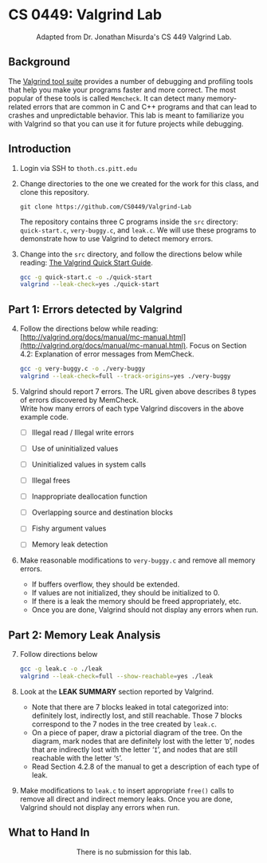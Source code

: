 # CS 0449: Valgrind Lab
<center>
  Adapted from Dr. Jonathan Misurda's CS 449 Valgrind Lab.
</center>

## Background
The [Valgrind tool suite](https://valgrind.org/) provides a number of debugging and profiling tools that help you make your programs faster and more correct. The most popular of these tools is called `Memcheck`. It can detect many memory-related errors that are common in C and C++ programs and that can lead to crashes and unpredictable behavior. This lab is meant to familiarize you with Valgrind so that you can use it for future projects while debugging.

## Introduction
1. Login via SSH to `thoth.cs.pitt.edu`

2. Change directories to the one we created for the work for this class, and clone this repository.

    ```
	git clone https://github.com/CS0449/Valgrind-Lab
	```
	The repository contains three C programs inside the `src` directory: `quick-start.c`, `very-buggy.c`, and `leak.c`. We will use these programs to demonstrate how to use Valgrind to detect memory errors.

3. Change into the `src` directory, and follow the directions below while reading: [The Valgrind Quick Start Guide](http://valgrind.org/docs/manual/quick-start.html).

	```bash
	gcc -g quick-start.c -o ./quick-start
	valgrind --leak-check=yes ./quick-start
	```

## Part 1: Errors detected by Valgrind
4. Follow the directions below while reading: [http://valgrind.org/docs/manual/mc-manual.html](http://valgrind.org/docs/manual/mc-manual.html). Focus on Section 4.2: Explanation of error messages from MemCheck.

	```bash
  	gcc -g very-buggy.c -o ./very-buggy
  	valgrind --leak-check=full --track-origins=yes ./very-buggy
	```

5. Valgrind should report 7 errors. The URL given above describes 8 types of errors discovered by MemCheck.  
Write how many errors of each type Valgrind discovers in the above example code.
   - [ ] Illegal read / Illegal write errors
   - [ ] Use of uninitialized values
   - [ ] Uninitialized values in system calls
   - [ ] Illegal frees
   - [ ] Inappropriate deallocation function
   - [ ] Overlapping source and destination blocks
   - [ ] Fishy argument values
   - [ ] Memory leak detection


6. Make reasonable modifications to `very-buggy.c` and remove all memory errors.
	- If buffers overflow, they should be extended.
	- If values are not initialized, they should be initialized to 0.
	- If there is a leak the memory should be freed appropriately, etc.
	- Once you are done, Valgrind should not display any errors when run.

## Part 2: Memory Leak Analysis
7. Follow directions  below

	```sh
	gcc -g leak.c -o ./leak
	valgrind --leak-check=full --show-reachable=yes ./leak
	```

8. Look at the **LEAK SUMMARY** section reported by Valgrind.
	- Note that there are 7 blocks leaked in total categorized into: definitely lost, indirectly lost, and still reachable. Those 7 blocks correspond to the 7 nodes in the tree created by `leak.c`.
	- On a piece of paper, draw a pictorial diagram of the tree. On the diagram, mark nodes that are definitely lost with the letter ‘`D`’, nodes that are indirectly lost with the letter ‘`I`’, and nodes that are still reachable with the letter ‘`S`’.
	- Read Section 4.2.8 of the manual to get a description of each type of leak.

9. Make modifications to `leak.c` to insert appropriate `free()` calls to remove all direct and indirect memory leaks. Once you are done, Valgrind should not display any errors when run.

## What to Hand In
<center>There is no submission for this lab.</center>
